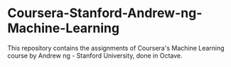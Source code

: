 # Coursera-Stanford-Andrew-ng-Machine-Learning
This repository contains the assignments of Coursera's Machine Learning course by Andrew ng - Stanford University, done in Octave.
